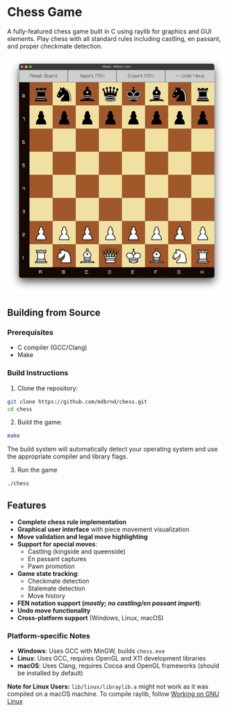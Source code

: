 # Chess Game

A fully-featured chess game built in C using raylib for graphics and GUI elements. Play chess with all standard rules including castling, en passant, and proper checkmate detection.

![Chess Game Screenshot](assets/screenshot.png)

## Building from Source

### Prerequisites

- C compiler (GCC/Clang)
- Make

### Build Instructions

1. Clone the repository:
```bash
git clone https://github.com/mdbrnd/chess.git
cd chess
```

2. Build the game:
```bash
make
```
The build system will automatically detect your operating system and use the appropriate compiler and library flags.

3. Run the game
```bash
./chess
```

## Features

- **Complete chess rule implementation**
- **Graphical user interface** with piece movement visualization
- **Move validation and legal move highlighting**
- **Support for special moves**:
  - Castling (kingside and queenside)
  - En passant captures
  - Pawn promotion
- **Game state tracking**:
  - Checkmate detection
  - Stalemate detection
  - Move history
- **FEN notation support (*mostly; no castling/en passant import*)**:
- **Undo move functionality**
- **Cross-platform support** (Windows, Linux, macOS)

### Platform-specific Notes

- **Windows**: Uses GCC with MinGW, builds `chess.exe`
- **Linux**: Uses GCC, requires OpenGL and X11 development libraries
- **macOS**: Uses Clang, requires Cocoa and OpenGL frameworks (should be installed by default)

**Note for Linux Users:** `lib/linux/libraylib.a` might not work as it was compiled on a macOS machine. To compile raylib, follow [Working on GNU Linux](https://github.com/raysan5/raylib/wiki/Working-on-GNU-Linux)